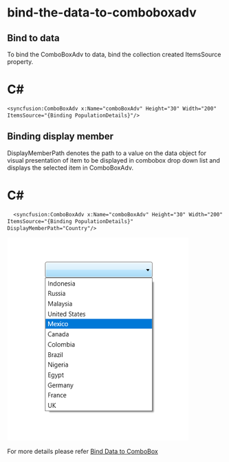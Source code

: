 # bind-the-data-to-comboboxadv
## Bind to data
To bind the ComboBoxAdv to data, bind the collection created ItemsSource property.

# C#
    <syncfusion:ComboBoxAdv x:Name="comboBoxAdv" Height="30" Width="200" ItemsSource="{Binding PopulationDetails}"/>

## Binding display member
DisplayMemberPath denotes the path to a value on the data object for visual presentation of item to be displayed in combobox drop down list and displays the selected item in ComboBoxAdv.

# C#
      <syncfusion:ComboBoxAdv x:Name="comboBoxAdv" Height="30" Width="200" ItemsSource="{Binding PopulationDetails}" DisplayMemberPath="Country"/>

![Bind data to combobox](ComboBox/Image/Bind%20data%20ComboBox.png)

For more details please refer [Bind Data to ComboBox](https://help.syncfusion.com/wpf/combobox/getting-started#binding-to-data)
